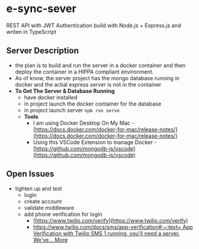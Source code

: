 # e-sync-sever

REST API with JWT Authentication build with Node.js + Express.js and writen in TypeScript


## Server Description

- the plan is to build and run the server in a docker container and then deploy the container in a HIPPA compliant environment.
- As of know, the server project has the mongo database running in docker and the actial express server is not in the container
- **To Get The Server & Database Running**
    - have docker installed
    - in project launch the docker container for the database
    - in project launch server `npm run serve`
    - **Tools**
        - I am using Docker Desktop On My Mac - [https://docs.docker.com/docker-for-mac/release-notes/](https://docs.docker.com/docker-for-mac/release-notes/)
        - Using this VSCode Extension to manage Docker - [https://github.com/mongodb-js/vscode](https://github.com/mongodb-js/vscode)

## Open Issues

- tighten up and test
    - login
    - create account
    - validate middleware
    - add phone verification for login
        - [https://www.twilio.com/verify](https://www.twilio.com/verify)
        - [https://www.twilio.com/docs/sms/app-verification#:~:text= App Verification with Twilio SMS 1,running, you'll need a server. We've... More](https://www.twilio.com/docs/sms/app-verification#:~:text=%20App%20Verification%20with%20Twilio%20SMS%20%201,running,%20you'll%20need%20a%20server.%20We've...%20More)
